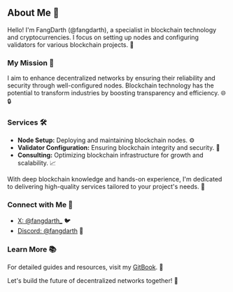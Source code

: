 ## About Me 👋

Hello! I'm FangDarth (@fangdarth), a specialist in blockchain technology and cryptocurrencies. I focus on setting up nodes and configuring validators for various blockchain projects. 🚀

### My Mission 🎯

I aim to enhance decentralized networks by ensuring their reliability and security through well-configured nodes. Blockchain technology has the potential to transform industries by boosting transparency and efficiency. 🌐🔒

### Services 🛠️

- **Node Setup:** Deploying and maintaining blockchain nodes. ⚙️
- **Validator Configuration:** Ensuring blockchain integrity and security. 🔐
- **Consulting:** Optimizing blockchain infrastructure for growth and scalability. 📈

With deep blockchain knowledge and hands-on experience, I'm dedicated to delivering high-quality services tailored to your project's needs. 💼

### Connect with Me 🌟

- [X: @fangdarth_](https://x.com/fangdarth_) 🐦
- [Discord: @fangdarth](https://discord.com/users/946716189369966643) 💬

### Learn More 📚

For detailed guides and resources, visit my [GitBook](https://fangdarth.gitbook.io/fangdarth). 📘

Let's build the future of decentralized networks together! 🤝
